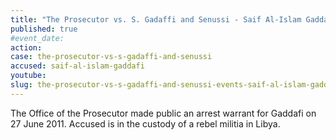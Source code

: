 ```yaml
---
title: "The Prosecutor vs. S. Gadaffi and Senussi - Saif Al-Islam Gaddafi"
published: true
#event_date:
action:
case: the-prosecutor-vs-s-gadaffi-and-senussi
accused: saif-al-islam-gaddafi
youtube:
slug: the-prosecutor-vs-s-gadaffi-and-senussi-events-saif-al-islam-gaddafi
---
```


The Office of the Prosecutor made public an arrest warrant for Gaddafi on 27 June 2011. Accused is in the custody of a rebel militia in Libya.

